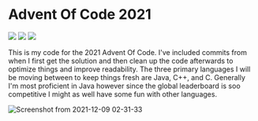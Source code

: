 # Advent Of Code 2021

![](https://img.shields.io/badge/day%20📅-9-blue)
![](https://img.shields.io/badge/stars%20⭐-18-yellow)
![](https://img.shields.io/badge/days%20completed-9-red)

This is my code for the 2021 Advent Of Code. I've included commits from when I first get the solution and then clean up the code afterwards to optimize things and improve readability. The three primary languages I will be moving between to keep things fresh are Java, C++, and C. Generally I'm most proficient in Java however since the global leaderboard is soo competitive I might as well have some fun with other languages.

![Screenshot from 2021-12-09 02-31-33](https://user-images.githubusercontent.com/25396616/145361490-b1d0d14e-9aef-424f-8058-8c46146c83a1.png)
